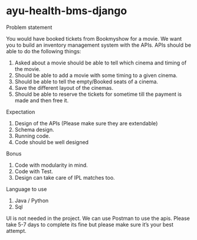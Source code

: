 # ayu-health-bms-django

Problem statement 

You would have booked tickets from Bookmyshow for a movie. We want you to build an inventory management system with the APIs. APIs should be able to do the following things: 

1. Asked about a movie should be able to tell which cinema and timing of the movie. 
2. Should be able to add a movie with some timing to a given cinema. 
3. Should be able to tell the empty/Booked seats of a cinema. 
4. Save the different layout of the cinemas. 
5. Should be able to reserve the tickets for sometime till the payment is made and then free it. 

Expectation 
1. Design of the APIs  (Please make sure they are extendable)
2. Schema design.
3. Running code. 
4. Code should be well designed 

Bonus
1. Code with modularity in mind. 
2. Code with Test. 
3. Design can take care of IPL matches too. 

Language to use
1. Java / Python
2. Sql

UI is not needed in the project. We can use Postman to use the apis. Please take 5-7 days to complete its fine but please make sure it’s your best attempt.

